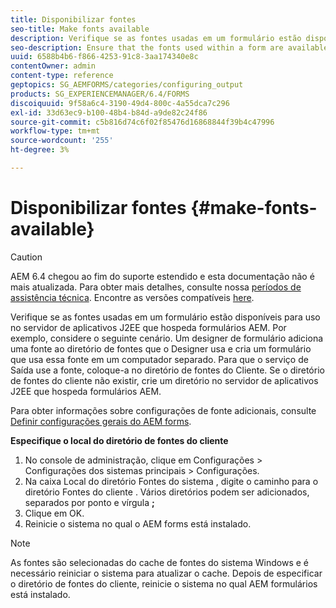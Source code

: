 ```yaml
---
title: Disponibilizar fontes
seo-title: Make fonts available
description: Verifique se as fontes usadas em um formulário estão disponíveis para uso no servidor de aplicativos J2EE que hospeda formulários AEM.
seo-description: Ensure that the fonts used within a form are available for use on the J2EE application server hosting AEM forms.
uuid: 6588b4b6-f866-4253-91c8-3aa174340e8c
contentOwner: admin
content-type: reference
geptopics: SG_AEMFORMS/categories/configuring_output
products: SG_EXPERIENCEMANAGER/6.4/FORMS
discoiquuid: 9f58a6c4-3190-49d4-800c-4a55dca7c296
exl-id: 33d63ec9-b100-48b4-b84d-a9de82c24f86
source-git-commit: c5b816d74c6f02f85476d16868844f39b4c47996
workflow-type: tm+mt
source-wordcount: '255'
ht-degree: 3%

---
```


# Disponibilizar fontes {#make-fonts-available}

>[!CAUTION]
>
>AEM 6.4 chegou ao fim do suporte estendido e esta documentação não é mais atualizada. Para obter mais detalhes, consulte nossa [períodos de assistência técnica](https://helpx.adobe.com/br/support/programs/eol-matrix.html). Encontre as versões compatíveis [here](https://experienceleague.adobe.com/docs/).

Verifique se as fontes usadas em um formulário estão disponíveis para uso no servidor de aplicativos J2EE que hospeda formulários AEM. Por exemplo, considere o seguinte cenário. Um designer de formulário adiciona uma fonte ao diretório de fontes que o Designer usa e cria um formulário que usa essa fonte em um computador separado. Para que o serviço de Saída use a fonte, coloque-a no diretório de fontes do Cliente. Se o diretório de fontes do cliente não existir, crie um diretório no servidor de aplicativos J2EE que hospeda formulários AEM.

Para obter informações sobre configurações de fonte adicionais, consulte [Definir configurações gerais do AEM forms](/help/forms/using/admin-help/configure-general-aem-forms-settings.md#configure-general-aem-forms-settings).

**Especifique o local do diretório de fontes do cliente**

1. No console de administração, clique em Configurações > Configurações dos sistemas principais > Configurações.
1. Na caixa Local do diretório Fontes do sistema , digite o caminho para o diretório Fontes do cliente . Vários diretórios podem ser adicionados, separados por ponto e vírgula **;**
1. Clique em OK.
1. Reinicie o sistema no qual o AEM forms está instalado.

>[!NOTE]
>
>As fontes são selecionadas do cache de fontes do sistema Windows e é necessário reiniciar o sistema para atualizar o cache. Depois de especificar o diretório de fontes do cliente, reinicie o sistema no qual AEM formulários está instalado.
